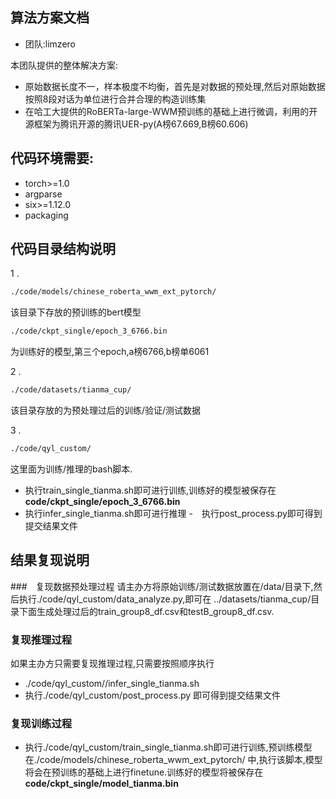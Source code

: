 ## 算法方案文档

- 团队:limzero

本团队提供的整体解决方案:
- 原始数据长度不一，样本极度不均衡，首先是对数据的预处理,然后对原始数据按照8段对话为单位进行合并合理的构造训练集
- 在哈工大提供的RoBERTa-large-WWM预训练的基础上进行微调，利用的开源框架为腾讯开源的腾讯UER-py(A榜67.669,B榜60.606)

## 代码环境需要:

- torch>=1.0
- argparse
- six>=1.12.0
- packaging
## 代码目录结构说明
1 .
```bash
./code/models/chinese_roberta_wwm_ext_pytorch/
```
该目录下存放的预训练的bert模型
```bash
./code/ckpt_single/epoch_3_6766.bin
```
为训练好的模型,第三个epoch,a榜6766,b榜单6061

2 .
```bash
./code/datasets/tianma_cup/
```
该目录存放的为预处理过后的训练/验证/测试数据

3 .

```bash
./code/qyl_custom/
```
这里面为训练/推理的bash脚本.
- 执行train_single_tianma.sh即可进行训练,训练好的模型被保存在**code/ckpt_single/epoch_3_6766.bin** 
- 执行infer_single_tianma.sh即可进行推理
-　执行post_process.py即可得到提交结果文件

## 结果复现说明

###　复现数据预处理过程
请主办方将原始训练/测试数据放置在/data/目录下,然后执行./code/qyl_custom/data_analyze.py,即可在
../datasets/tianma_cup/目录下面生成处理过后的train_group8_df.csv和testB_group8_df.csv.

### 复现推理过程
如果主办方只需要复现推理过程,只需要按照顺序执行
- ./code/qyl_custom//infer_single_tianma.sh
- 执行./code/qyl_custom/post_process.py 即可得到提交结果文件

### 复现训练过程
 - 执行./code/qyl_custom/train_single_tianma.sh即可进行训练,预训练模型在./code/models/chinese_roberta_wwm_ext_pytorch/
 中,执行该脚本,模型将会在预训练的基础上进行finetune.训练好的模型将被保存在**code/ckpt_single/model_tianma.bin**